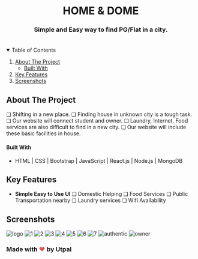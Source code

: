 <!-- Header Image -->
<br />

  <h1 align="center">HOME & DOME</h1>

  <h3 align="center">
    Simple and Easy way to find PG/Flat in a city.
    <br />
    <br />
  </h3>
</p>

<!-- TABLE OF CONTENTS -->
<details open="open">
  <summary>Table of Contents</summary>
  <ol>
    <li>
      <a href="#about-the-project">About The Project</a>
      <ul>
        <li><a href="#built-with">Built With</a></li>
      </ul>
    </li>
    <li>
      <a href="#key-features">Key Features</a>
    </li>
    <li><a href="#screenshots">Screenshots</a></li>
  </ol>
</details>

<!-- ABOUT THE PROJECT -->

## About The Project

❏ Shifting in a new place.
❏ Finding house in unknown city is a tough task.
❏ Our website will connect student and owner.
❏ Laundry, Internet, Food services are also difficult to find in a new city.
❏ Our website will include these basic facilities in house.

#### Built With

- HTML | CSS | Bootstrap | JavaScript | React.js | Node.js | MongoDB

<!-- Key Features -->

## Key Features

- **Simple Easy to Use UI**
❏ Domestic Helping
❏ Food Services
❏ Public Transportation nearby
❏ Laundry services
❏ Wifi Availability

<!-- Screenshots -->

## Screenshots

![logo](https://user-images.githubusercontent.com/64765209/183496267-812444b9-6084-4a5a-bbc6-17c4a9ecd249.png)
![1](https://user-images.githubusercontent.com/64765209/183496273-857688b0-f905-48e9-ab36-5d37d5b63ed7.png)
![2](https://user-images.githubusercontent.com/64765209/183496274-fc6126c8-c107-43f5-88db-197fa0824194.png)
![3](https://user-images.githubusercontent.com/64765209/183496279-2ab27e75-8913-43c5-8e75-786a4b7654b6.png)
![4](https://user-images.githubusercontent.com/64765209/183496285-1e62f6f2-7251-4f3e-8cd2-5c11747b6bc0.png)
![5](https://user-images.githubusercontent.com/64765209/183496288-05a6c9ad-e960-4729-8be8-47c086d617bb.png)
![6](https://user-images.githubusercontent.com/64765209/183496289-7dd17096-07dc-45b1-a3ab-b202a377fa71.png)
![7](https://user-images.githubusercontent.com/64765209/183496291-75900285-ef48-4268-819a-89f154bbfa97.png)
![authentic](https://user-images.githubusercontent.com/64765209/183496252-97dbdc92-68fb-4bb1-84d0-0c075bcea15f.png)
![owner](https://user-images.githubusercontent.com/64765209/183496268-8aab9cbd-9eb4-4fd9-8ff6-fedf2782ab97.png)


<!-- Made with Love -->

### Made with <span style="color: #e25555;">&#9829;</span> by Utpal
